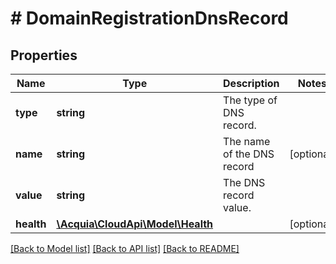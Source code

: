 # # DomainRegistrationDnsRecord

## Properties

Name | Type | Description | Notes
------------ | ------------- | ------------- | -------------
**type** | **string** | The type of DNS record. |
**name** | **string** | The name of the DNS record | [optional]
**value** | **string** | The DNS record value. |
**health** | [**\Acquia\CloudApi\Model\Health**](Health.md) |  | [optional]

[[Back to Model list]](../../README.md#models) [[Back to API list]](../../README.md#endpoints) [[Back to README]](../../README.md)
